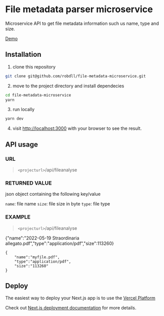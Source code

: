 # **File metadata parser microservice**

Microservice API to get file metadata information such us name, type and size.

[Demo](https://file-metadata-microservice-alpha.vercel.app/)

## **Installation**

1. clone this repository

```bash
git clone git@github.com/robdll/file-metadata-microservice.git
```

2. move to the project directory and install dependecies

```bash
cd file-metadata-microservice
yarn
```

3. run locally

```bash
yarn dev
```

4. visit [http://localhost:3000](http://localhost:3000) with your browser to see the result.

## **API usage**

### **URL**

> `<projecturl>`/api/fileanalyse

### **RETURNED VALUE**

json object containing the following key/value

`name`: file name
`size`: file size in byte
`type`: file type

### **EXAMPLE**

> `<projecturl>`/api/fileanalyse

{"name":"2022-05-19 Straordinaria allegato.pdf","type":"application/pdf","size":113260}

```
{
    "name":"myfile.pdf",
    "type":"application/pdf",
    "size":"113260"
}

```

## Deploy

The easiest way to deploy your Next.js app is to use the [Vercel Platform](https://vercel.com/new?utm_medium=default-template&filter=next.js&utm_source=create-next-app&utm_campaign=create-next-app-readme)

Check out [Next.js deployment documentation](https://nextjs.org/docs/deployment) for more details.
